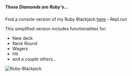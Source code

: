 ##### Those Diamonds are Ruby's...

Find a console version of my Ruby Blackjack [here](https://console-blackjack.tflosse.repl.run/) - Repl.run

This simplified version includes functionalities for:
- New deck
- Neck Round
- Wagers
- Hit
- and a couple others...

![Ruby-Blackjack](https://i.imgur.com/L2ogUvk.png)